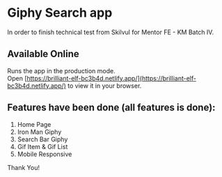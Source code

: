# Giphy Search app

In order to finish technical test from Skilvul for Mentor FE - KM Batch IV.

## Available Online

Runs the app in the production mode.\
Open [https://brilliant-elf-bc3b4d.netlify.app/](https://brilliant-elf-bc3b4d.netlify.app/) to view it in your browser.

## Features have been done (all features is done):
1. Home Page
2. Iron Man Giphy
3. Search Bar Giphy 
4. Gif Item & Gif List
5. Mobile Responsive 

Thank You!
